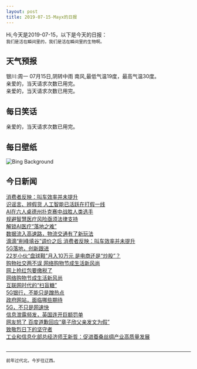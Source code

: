 ```yaml
---
layout: post
title: 2019-07-15-Mayx的日报
---
```


Hi,今天是2019-07-15，以下是今天的日报：<br><small>
我们是活在瞬间里的，我们是活在瞬间里的生物啊。</small><!--more-->
## 天气预报
银川:周一 07月15日,阴转中雨 南风,最低气温19度，最高气温30度。<br>亲爱的，当天请求次数已用完。<br>亲爱的，当天请求次数已用完。
## 每日笑话
亲爱的，当天请求次数已用完。
## 每日壁纸
![Bing Background](https://cn.bing.com/th?id=OHR.LeatherbackTT_EN-US7759807534_1920x1080.jpg&rf=LaDigue_1920x1080.jpg&pid=hp "Leatherback sea turtles in Trinidad and Tobago (© Shane P. White/Minden Pictures)")
## 今日新闻

[消费者反映：叫车效率并未提升](http://it.people.com.cn/n1/2019/0715/c1009-31233954.html)   
[识谣言、辨假货 人工智能已活跃在打假一线](http://it.people.com.cn/n1/2019/0715/c1009-31233874.html)   
[AI在六人桌德州扑克赛中战胜人类选手](http://it.people.com.cn/n1/2019/0715/c1009-31233858.html)   
[规避智慧医疗风险亟须法律支持](http://it.people.com.cn/n1/2019/0715/c1009-31233856.html)   
[解锁AI医疗“落地之难”](http://it.people.com.cn/n1/2019/0715/c1009-31233853.html)   
[数据流入高速路，物流交通有了新玩法](http://it.people.com.cn/n1/2019/0715/c1009-31233847.html)   
[滴滴“削峰填谷”调价之后 消费者反映：叫车效率并未提升](http://it.people.com.cn/n1/2019/0715/c1009-31233566.html)   
[5G落地，创新跟进](http://it.people.com.cn/n1/2019/0715/c1009-31233563.html)   
[22岁小伙“盘球鞋”月入10万元 是电商还是“炒股”？](http://it.people.com.cn/n1/2019/0715/c1009-31233561.html)   
[购物社交两不误 网络购物节成生活新风尚](http://it.people.com.cn/n1/2019/0715/c1009-31233559.html)   
[网上抢红包要缴税了](http://it.people.com.cn/n1/2019/0715/c1009-31233520.html)   
[网络购物节成生活新风尚](http://it.people.com.cn/n1/2019/0715/c1009-31233526.html)   
[互联网时代的“扫盲糖”](http://it.people.com.cn/n1/2019/0715/c1009-31233521.html)   
[5G银行，不能只是蹭热点](http://it.people.com.cn/n1/2019/0715/c1009-31233508.html)   
[政府网站，面临哪些期待](http://it.people.com.cn/n1/2019/0715/c1009-31233505.html)   
[5G，不只是网速快](http://it.people.com.cn/n1/2019/0715/c1009-31233504.html)   
[信息泄露频发，英国连开巨额罚单](http://it.people.com.cn/n1/2019/0715/c1009-31233496.html)   
[网友怒了 百度道歉回应“章子欣父亲发文为假”](http://it.people.com.cn/n1/2019/0714/c1009-31232854.html)   
[致敬烈日下的坚守者](http://it.people.com.cn/n1/2019/0713/c1009-31232272.html)   
[工业和信息化部总经济师王新哲：促进蚕桑丝绸产业高质量发展](http://it.people.com.cn/n1/2019/0713/c1009-31232286.html)   
<br />

***

<small>前年过代北，今岁往辽西。</small>
